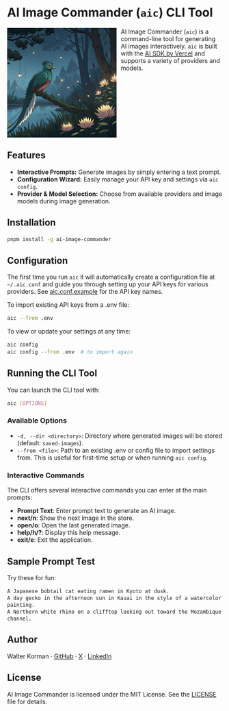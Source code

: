 # AI Image Commander (`aic`) CLI Tool

<img src="assets/quetzal.jpg" width="256" align="left" style="margin-right: 10px" alt="A resplendent quetzal, the official mascot of AI Image Commander">

AI Image Commander (`aic`) is a command-line tool for generating AI images interactively. `aic` is built with the [AI SDK by Vercel](https://sdk.vercel.ai/) and supports a variety of providers and models.

<br clear="all">

## Features

- **Interactive Prompts:** Generate images by simply entering a text prompt.
- **Configuration Wizard:** Easily manage your API key and settings via `aic config`.
- **Provider & Model Selection:** Choose from available providers and image models during image generation.

## Installation

```bash
pnpm install -g ai-image-commander
```

## Configuration

The first time you run `aic` it will automatically create a configuration file at `~/.aic.conf` and guide you through setting up your API keys for various providers. See [aic.conf.example](aic.conf.example) for the API key names.

To import existing API keys from a .env file:
```bash
aic --from .env
```

To view or update your settings at any time:
```bash
aic config
aic config --from .env  # to import again
```

## Running the CLI Tool

You can launch the CLI tool with:

```bash
aic [OPTIONS]
```

### Available Options

- `-d, --dir <directory>`: Directory where generated images will be stored (default: `saved-images`).
- `--from <file>`: Path to an existing .env or config file to import settings from. This is useful for first-time setup or when running `aic config`.

### Interactive Commands

The CLI offers several interactive commands you can enter at the main prompts:

- **Prompt Text**: Enter prompt text to generate an AI image.
- **next/n**: Show the next image in the store.
- **open/o**: Open the last generated image.
- **help/h/?**: Display this help message.
- **exit/e**: Exit the application.

## Sample Prompt Test

Try these for fun:

```
A Japanese bobtail cat eating ramen in Kyoto at dusk.
A day gecko in the afternoon sun in Kauai in the style of a watercolor painting.
A Northern white rhino on a clifftop looking out toward the Mozambique channel.
```

## Author

Walter Korman &middot; [GitHub](https://github.com/shaper) &middot; [X](https://x.com/shaper) &middot; [LinkedIn](https://www.linkedin.com/in/shaper/)

## License

AI Image Commander is licensed under the MIT License. See the [LICENSE](LICENSE) file for details.
